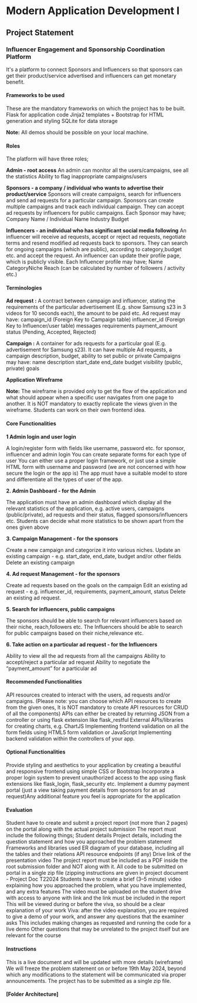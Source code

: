 # Modern Application Development I
## Project Statement
### Influencer Engagement and Sponsorship Coordination Platform

It's a platform to connect Sponsors and Influencers so that sponsors can get their product/service advertised and influencers can get monetary benefit.

#### Frameworks to be used
These are the mandatory frameworks on which the project has to be built.
  Flask for application code
  Jinja2 templates + Bootstrap for HTML generation and styling
  SQLite for data storage

**Note:** All demos should be possible on your local machine.

#### Roles
The platform will have three roles;

**Admin - root access**
  An admin can monitor all the users/campaigns, see all the statistics
  Ability to flag inappropriate campaigns/users

**Sponsors - a company / individual who wants to advertise their product/service**
  Sponsors will create campaigns, search for influencers and send ad requests for a particular campaign.
  Sponsors can create multiple campaigns and track each individual campaign.
  They can accept ad requests by influencers for public campaigns.
  Each Sponsor may have;
    Company Name / Individual Name
    Industry
    Budget

**Influencers - an individual who has significant social media following**
  An influencer will receive ad requests, accept or reject ad requests, negotiate terms and resend modified ad requests back to sponsors.
  They can search for ongoing campaigns (which are public), according to category,budget etc. and accept the request.
  An influencer can update their profile page, which is publicly visible.
  Each Influencer profile may have;
    Name
    CategoryNiche
    Reach (can be calculated by number of followers / activity etc.)

#### Terminologies

**Ad request :** A contract between campaign and influencer, stating the requirements of the particular advertisement (E.g. show Samsung s23 in 3 videos for 10 seconds each), the amount to be paid etc.
Ad request may have:
  campaign_id (Foreign Key to Campaign table)
  influencer_id (Foreign Key to Influencer/user table)
  messages
  requirements
  payment_amount
  status (Pending, Accepted, Rejected)

**Campaign :** A container for ads requests for a particular goal (E.g. advertisement for Samsung s23). It can have multiple Ad requests, a campaign description, budget, ability to set public or private
Campaigns may have:
  name
  description
  start_date
  end_date
  budget
  visibility (public, private)
  goals

**Application Wireframe**

**Note:** The wireframe is provided only to get the flow of the application and what should appear when a specific user navigates from one page to another. It is NOT mandatory to exactly replicate the views given in the wireframe. Students can work on their own frontend idea.

#### Core Functionalities

**1 Admin login and user login**
  
  A login/register form with fields like username, password etc. for sponsor, influencer and admin login
  You can create separate forms for each type of user
  You can either use a proper login framework, or just use a simple HTML form with username and password (we are not concerned with how secure the login or the app is)
  The app must have a suitable model to store and differentiate all the types of user of the app.

**2. Admin Dashboard - for the Admin**

  The application must have an admin dashboard which display all the relevant statistics of
  the application, e.g. active users, campaigns (public/private), ad requests and their status, flagged sponsors/influencers etc.
  Students can decide what more statistics to be shown apart from the ones given above

**3. Campaign Management - for the sponsors**

  Create a new campaign and categorize it into various niches.
  Update an existing campaign - e.g. start_date, end_date, budget and/or other fields
  Delete an existing campaign

**4. Ad request Management - for the sponsors**

  Create ad requests based on the goals on the campaign
  Edit an existing ad request - e.g. influencer_id, requirements, payment_amount, status  Delete an existing ad request.

**5. Search for influencers, public campaigns**

  The sponsors should be able to search for relevant influencers based on their niche, reach,followers etc.
  The Influencers should be able to search for public campaigns based on their niche,relevance etc.

**6. Take action on a particular ad request - for the Influencers**

  Ability to view all the ad requests from all the campaigns
  Ability to accept/reject a particular ad request
  Ability to negotiate the “payment_amount” for a particular ad

#### Recommended Functionalities
  
  API resources created to interact with the users, ad requests and/or campaigns. (Please note: you can choose which API resources to create from the given ones, It is NOT
  mandatory to create API resources for CRUD of all the components)
  APIs can either be created by returning JSON from a controller or using flask extension like flask_restful
  External APIs/libraries for creating charts, e.g. ChartJS
  Implementing frontend validation on all the form fields using HTML5 form validation or JavaScript
  Implementing backend validation within the controllers of your app.

#### Optional Functionalities

Provide styling and aesthetics to your application by creating a beautiful and responsive frontend using simple CSS or Bootstrap
Incorporate a proper login system to prevent unauthorized access to the app using flask extensions like flask_login, flask_security etc.
Implement a dummy payment portal (just a view taking payment details from sponsors for an ad request)Any additional feature you feel is appropriate for the application 

#### Evaluation

Student have to create and submit a project report (not more than 2 pages) on the portal along with the actual project submission
The report must include the following things;
  Student details
  Project details, including the question statement and how you approached the
  problem statement
  Frameworks and libraries used
  ER diagram of your database, including all the tables and their relations
  API resource endpoints (if any)
  Drive link of the presentation video
  The project report must be included as a PDF inside the root submission folder and NOT along with it.
  All code to be submitted on portal in a single zip file (zipping instructions are given in project document - Project Doc T22024
  Students have to create a brief (3–5 minute) video explaining how you approached the problem, what you have implemented, and any extra features
  The video must be uploaded on the student drive with access to anyone with link and the link must be included in the report
  This will be viewed during or before the viva, so should be a clear explanation of your work
  Viva: after the video explanation, you are required to give a demo of your work, and answer any questions that the   examiner asks
  This includes making changes as requested and running the code for a live demo Other questions that may be unrelated to the project itself but are relevant for the course

#### Instructions

  This is a live document and will be updated with more details (wireframe) We will freeze the problem statement on or before 19th May 2024, beyond which any modifications to the statement will be communicated via proper announcements.
  The project has to be submitted as a single zip file.

#### [Folder Architecture]
